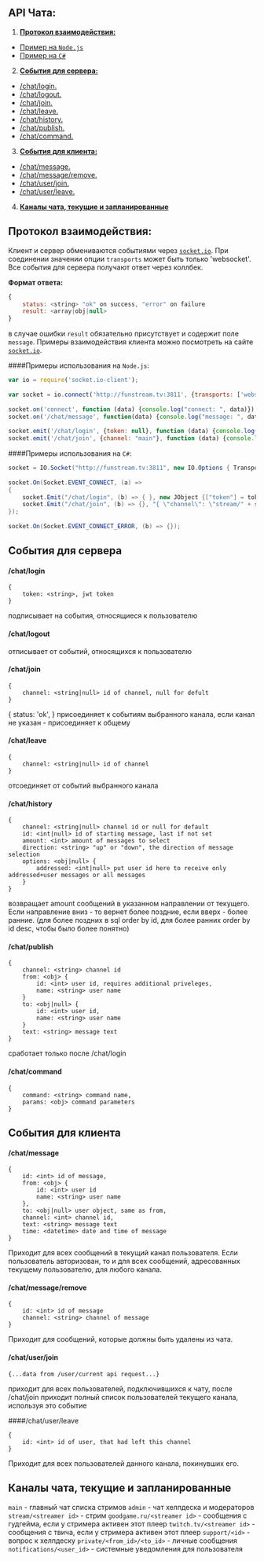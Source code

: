 API Чата:
------------------
1. [**Протокол взаимодействия:**](#Протокол-взаимодействия)  
  - [Пример на `Node.js`](#Примеры-использования-на-nodejs)
  - [Пример на `C#`](#Примеры-использования-на-c)
2. [**События для сервера:**](#События-для-сервера)  
  - [/chat/login.](#Логин)
  - [/chat/logout.](#Логаут)
  - [/chat/join.](#Присоединение)
  - [/chat/leave.](#Отсоединение)
  - [/chat/history.](#История)
  - [/chat/publish.](#Публикация)
  - [/chat/command.](#Команда)
3. [**События для клиента:**](#События-для-клиента)
  - [/chat/message.](#Сообщение) 
  - [/chat/message/remove.](#Удалить)
  - [/chat/user/join.](#Присоединение)  
  - [/chat/user/leave.](#Отсоединение)
4. [**Каналы чата, текущие и запланированные**](#Каналы-чата-текущие-и-запланированные)
  
## Протокол взаимодействия:

Клиент и сервер обмениваются событиями через [`socket.io`](http://socket.io/). 
При соединении значении опции `transports` может быть только 'websocket'.
Все события для сервера получают ответ через коллбек.

**Формат ответа:**
```js
{
    status: <string> "ok" on success, "error" on failure
    result: <array|obj|null>
}
```
в случае ошибки `result` обязательно присутствует и содержит поле `message`.
Примеры взаимодействия клиента можно посмотреть на сайте [`socket.io`](http://socket.io/). 

####Примеры использования на `Node.js`:

```js
var io = require('socket.io-client');
 
var socket = io.connect('http://funstream.tv:3811', {transports: ['websocket']});
 
socket.on('connect', function (data) {console.log("connect: ", data)});
socket.on('/chat/message', function(data) {console.log("message: ", data)});
 
socket.emit('/chat/login', {token: null}, function (data) {console.log("login: ", data)});
socket.emit('/chat/join', {channel: "main"}, function (data) {console.log("chat: ", data)});
```

####Примеры использования на `C#`:
```C#
socket = IO.Socket("http://funstream.tv:3811", new IO.Options { Transports = ImmutableList.Create("websocket") });
 
socket.On(Socket.EVENT_CONNECT, (a) =>
{
    socket.Emit("/chat/login", (b) => { }, new JObject {["token"] = token });
    socket.Emit("/chat/join", (b) => {}, "{ \"channel\": \"stream/" + streamerID + "\"}");
});
 
socket.On(Socket.EVENT_CONNECT_ERROR, (b) => {});
```
 
## События для сервера

#### /chat/login

```
{
    token: <string>, jwt token
}
```

подписывает на события, относящиеся к пользователю
 
#### /chat/logout
отписывает от событий, относящихся к пользователю

#### /chat/join
```
{
    channel: <string|null> id of channel, null for defult
}
``` 
{
    status: 'ok',
}
присоединяет к событиям выбранного канала, если канал не указан - присоединяет к общему

#### /chat/leave
```
{
    channel: <string|null> id of channel
}
```
отсоединяет от событий выбранного канала

#### /chat/history
```
{
    channel: <string|null> channel id or null for default
    id: <int|null> id of starting message, last if not set
    amount: <int> amount of messages to select
    direction: <string> "up" or "down", the direction of message selection
    options: <obj|null> {
        addressed: <int|null> put user id here to receive only addressed+user messages or all messages
    }
}
```
возвращает amount сообщений в указанном направлении от текущего. Если направление вниз - то вернет более 
поздние, если вверх - более ранние.
(для более поздних в sql order by id, для более ранних order by id desc, чтобы было более понятно)

#### /chat/publish
```
{
    channel: <string> channel id
    from: <obj> {
        id: <int> user id, requires additional priveleges,
        name: <string> user name
    }
    to: <obj|null> {
        id: <int> user id,
        name: <string> user name
    }
    text: <string> message text   
}
```
сработает только после /chat/login

#### /chat/command
```
{
    command: <string> command name,
    params: <obj> command parameters
}
```
 
## События для клиента

#### /chat/message
```
{
    id: <int> id of message,
    from: <obj> {
        id: <int> user id
        name: <string> user name
    },
    to: <obj|null> user object, same as from,
    channel: <int> channel id,
    text: <string> message text
    time: <datetime> date and time of message
}
```
Приходит для всех сообщений в текущий канал пользователя. Если пользователь авторизован, то и для всех сообщений, адресованных текущему пользователю, для любого канала.

#### /chat/message/remove
```
{ 
    id: <int> id of message
    channel: <string> channel of message
}
```
Приходит для сообщений, которые должны быть удалены из чата.

#### /chat/user/join
```
{...data from /user/current api request...}
```
приходит для всех пользователей, подключившихся к чату, после /chat/join приходит полный список пользователей текущего канала, используя это событие

####/chat/user/leave
```
{
    id: <int> id of user, that had left this channel
}
```
Приходит для всех пользователей данного канала, покинувших его.

## Каналы чата, текущие и запланированные

```main``` - главный чат списка стримов
```admin``` - чат хелпдеска и модераторов
```stream/<streamer id>``` - стрим
```goodgame.ru/<streamer id>``` - сообщения с гудгейма, если у стримера активен этот плеер
```twitch.tv/<streamer id>``` - сообщения с твича, если у стримера активен этот плеер
```support/<id>``` - вопрос к хелпдеску
```private/<from_id>/<to_id>``` - личные сообщения
```notifications/<user_id>``` - системные уведомления для пользователя
